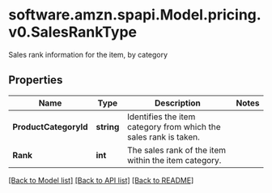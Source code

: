 # software.amzn.spapi.Model.pricing.v0.SalesRankType
Sales rank information for the item, by category

## Properties

Name | Type | Description | Notes
------------ | ------------- | ------------- | -------------
**ProductCategoryId** | **string** |  Identifies the item category from which the sales rank is taken. | 
**Rank** | **int** | The sales rank of the item within the item category. | 

[[Back to Model list]](../README.md#documentation-for-models) [[Back to API list]](../README.md#documentation-for-api-endpoints) [[Back to README]](../README.md)

